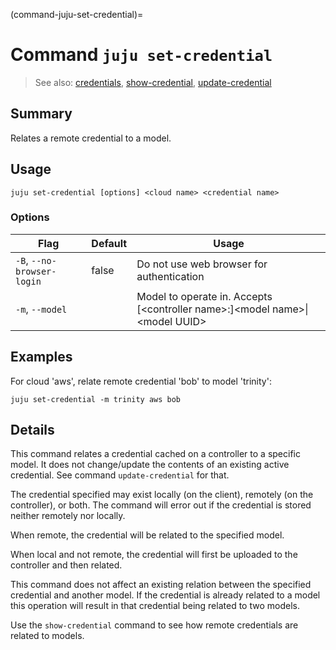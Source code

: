 (command-juju-set-credential)=
# Command `juju set-credential`
> See also: [credentials](#credentials), [show-credential](#show-credential), [update-credential](#update-credential)

## Summary
Relates a remote credential to a model.

## Usage
```juju set-credential [options] <cloud name> <credential name>```

### Options
| Flag | Default | Usage |
| --- | --- | --- |
| `-B`, `--no-browser-login` | false | Do not use web browser for authentication |
| `-m`, `--model` |  | Model to operate in. Accepts [&lt;controller name&gt;:]&lt;model name&gt;&#x7c;&lt;model UUID&gt; |

## Examples

For cloud 'aws', relate remote credential 'bob' to model 'trinity':

    juju set-credential -m trinity aws bob


## Details

This command relates a credential cached on a controller to a specific model.
It does not change/update the contents of an existing active credential. See
command `update-credential` for that.

The credential specified may exist locally (on the client), remotely (on the
controller), or both. The command will error out if the credential is stored
neither remotely nor locally.

When remote, the credential will be related to the specified model.

When local and not remote, the credential will first be uploaded to the
controller and then related.

This command does not affect an existing relation between the specified
credential and another model. If the credential is already related to a model
this operation will result in that credential being related to two models.

Use the `show-credential` command to see how remote credentials are related
to models.